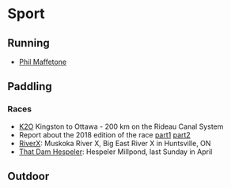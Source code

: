 # Sport

## Running

* [Phil Maffetone]

[Phil Maffetone]: https://philmaffetone.com

## Paddling

### Races

* [K2O] Kingston to Ottawa - 200 km on the Rideau Canal System
* Report about the 2018 edition of the race [part1](K2O/2018-report-part1.md) [part2](K2O/2018-report-part2.md)
* [RiverX]: Muskoka River X, Big East River X in Huntsville, ON
* [That Dam Hespeler]: Hespeler Millpond, last Sunday in April

[K2O]: http://kingston2ottawa.ca
[RiverX]: http://muskokariverx.com
[That Dam Hespeler]: http://damhespeler.com

[Yukon River Quest]: https://www.yukonriverquest.com/
[Missouri American Waters MR340]: https://rivermiles.com/mr340/
[Texas Water Safari]: http://www.texaswatersafari.org/

## Outdoor
